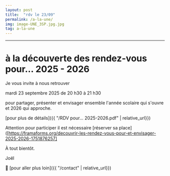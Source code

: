 ```yaml
---
layout: post
title:  "rdv le 23/09"
permalink: /a-la-une/
img: image-UNE_3SP.jpg.jpg
tag: a-la-une
---
```

****

# à la découverte des rendez-vous pour... 2025 - 2026

Je vous invite à nous retrouver

mardi 23 septembre 2025 de 20 h30 à 21 h30

pour partager, présenter et envisager ensemble l'année scolaire qui s'ouvre et 2026 qui approche.

[pour plus de détails]({{ "/RDV pour... 2025-2026.pdf"  | relative_url}})

Attention pour participer il est nécessaire [réserver sa place]([https://framaforms.org/decouvrir-les-rendez-vous-pour-et-envisager-2025-2026-1751876257]

À tout bientôt.

Joël



👣 [pour aller plus loin]({{ "/contact"  | relative_url}})
